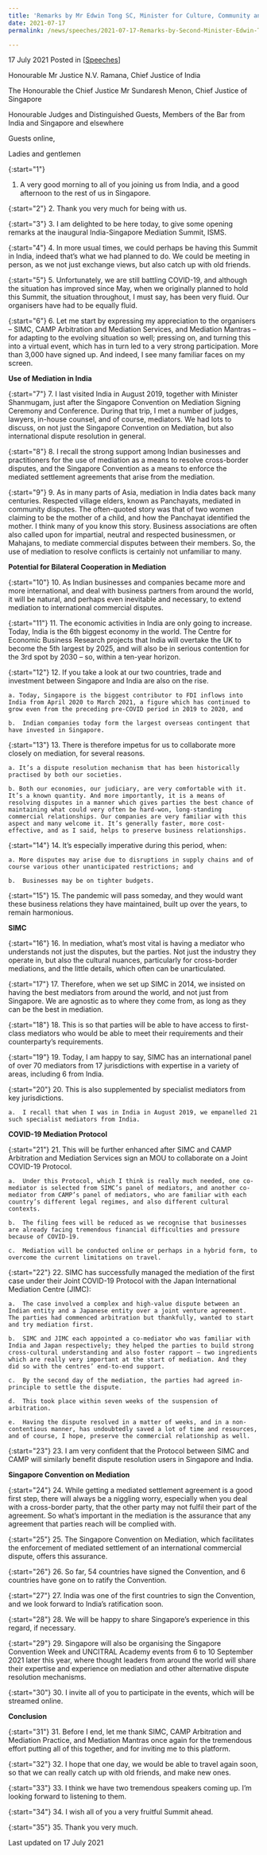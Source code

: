 ```yaml
---
title: 'Remarks by Mr Edwin Tong SC, Minister for Culture, Community and Youth and Second Minister for Law at the India-Singapore Mediation Summit'
date: 2021-07-17
permalink: /news/speeches/2021-07-17-Remarks-by-Second-Minister-Edwin-Tong-at-India-Singapore-Mediation-Summit

---
```



17 July 2021 Posted in [[Speeches](/news/speeches)]

Honourable Mr Justice N.V. Ramana, 
Chief Justice of India

The Honourable the Chief Justice Mr Sundaresh Menon, 
Chief Justice of Singapore

Honourable Judges and Distinguished Guests, Members of the Bar from India and Singapore and elsewhere

Guests online,

Ladies and gentlemen

{:start="1"}
1.	A very good morning to all of you joining us from India, and a good afternoon to the rest of us in Singapore.
 
{:start="2"}
2.	Thank you very much for being with us.

{:start="3"}
3.	I am delighted to be here today, to give some opening remarks at the inaugural India-Singapore Mediation Summit, ISMS.

{:start="4"}
4.	In more usual times, we could perhaps be having this Summit in India, indeed that’s what we had planned to do. We could be meeting in person, as we not just exchange views, but also catch up with old friends.  

{:start="5"}
5.	Unfortunately, we are still battling COVID-19, and although the situation has improved since May, when we originally planned to hold this Summit, the situation throughout, I must say, has been very fluid. Our organisers have had to be equally fluid. 

{:start="6"}
6.	Let me start by expressing my appreciation to the organisers – SIMC, CAMP Arbitration and Mediation Services, and Mediation Mantras – for adapting to the evolving situation so well; pressing on, and turning this into a virtual event, which has in turn led to a very strong participation. More than 3,000 have signed up. And indeed, I see many familiar faces on my screen.

**Use of Mediation in India**
 
{:start="7"}
7.	I last visited India in August 2019, together with Minister Shanmugam, just after the Singapore Convention on Mediation Signing Ceremony and Conference.  During that trip, I met a number of judges, lawyers, in-house counsel, and of course, mediators. We had lots to discuss, on not just the Singapore Convention on Mediation, but also international dispute resolution in general. 

{:start="8"}
8.	I recall the strong support among Indian businesses and practitioners for the use of mediation as a means to resolve cross-border disputes, and the Singapore Convention as a means to enforce the mediated settlement agreements that arise from the mediation.

{:start="9"}
9.	As in many parts of Asia, mediation in India dates back many centuries. Respected village elders, known as Panchayats, mediated in community disputes. The often-quoted story was that of two women claiming to be the mother of a child, and how the Panchayat identified the mother. I think many of you know this story. Business associations are often also called upon for impartial, neutral and respected businessmen, or Mahajans, to mediate commercial disputes between their members. So, the use of mediation to resolve conflicts is certainly not unfamiliar to many.

**Potential for Bilateral Cooperation in Mediation**

{:start="10"}
10.	As Indian businesses and companies became more and more international, and deal with business partners from around the world, it will be natural, and perhaps even inevitable and necessary, to extend mediation to international commercial disputes.

{:start="11"}
11.	The economic activities in India are only going to increase. Today, India is the 6th biggest economy in the world. The Centre for Economic Business Research projects that India will overtake the UK to become the 5th largest by 2025, and will also be in serious contention for the 3rd spot by 2030 – so, within a ten-year horizon.

{:start="12"}
12.	If you take a look at our two countries, trade and investment between Singapore and India are also on the rise.

    a. Today, Singapore is the biggest contributor to FDI inflows into India from April 2020 to March 2021, a figure which has continued to grow even from the preceding pre-COVID period in 2019 to 2020, and 
    
    b.	Indian companies today form the largest overseas contingent that have invested in Singapore.

{:start="13"}
13.	There is therefore impetus for us to collaborate more closely on mediation, for several reasons.

    a. It’s a dispute resolution mechanism that has been historically practised by both our societies.  

    b. Both our economies, our judiciary, are very comfortable with it. It’s a known quantity. And more importantly, it is a means of resolving disputes in a manner which gives parties the best chance of maintaining what could very often be hard-won, long-standing commercial relationships. Our companies are very familiar with this aspect and many welcome it. It’s generally faster, more cost-effective, and as I said, helps to preserve business relationships.

{:start="14"}
14.	It’s especially imperative during this period, when: 

    a. More disputes may arise due to disruptions in supply chains and of course various other unanticipated restrictions; and 
    
    b.	Businesses may be on tighter budgets.

{:start="15"}
15.	The pandemic will pass someday, and they would want these business relations they have maintained, built up over the years, to remain harmonious.

**SIMC**

{:start="16"}
16.	In mediation, what’s most vital is having a mediator who understands not just the disputes, but the parties. Not just the industry they operate in, but also the cultural nuances, particularly for cross-border mediations, and the little details, which often can be unarticulated. 

{:start="17"}
17.	Therefore, when we set up SIMC in 2014, we insisted on having the best mediators from around the world, and not just from Singapore. We are agnostic as to where they come from, as long as they can be the best in mediation.

{:start="18"}
18.	This is so that parties will be able to have access to first-class mediators who would be able to meet their requirements and their counterparty’s requirements.

{:start="19"}
19.	Today, I am happy to say, SIMC has an international panel of over 70 mediators from 17 jurisdictions with expertise in a variety of areas, including 6 from India.

{:start="20"}
20.	This is also supplemented by specialist mediators from key jurisdictions. 

    a.	I recall that when I was in India in August 2019, we empanelled 21 such specialist mediators from India.

**COVID-19 Mediation Protocol**

{:start="21"}
21.	This will be further enhanced after SIMC and CAMP Arbitration and Mediation Services sign an MOU to collaborate on a Joint COVID-19 Protocol.

    a.	Under this Protocol, which I think is really much needed, one co-mediator is selected from SIMC’s panel of mediators, and another co-mediator from CAMP’s panel of mediators, who are familiar with each country’s different legal regimes, and also different cultural contexts. 
    
    b.	The filing fees will be reduced as we recognise that businesses are already facing tremendous financial difficulties and pressure because of COVID-19.

    c.	Mediation will be conducted online or perhaps in a hybrid form, to overcome the current limitations on travel.

{:start="22"}
22.	SIMC has successfully managed the mediation of the first case under their Joint COVID-19 Protocol with the Japan International Mediation Centre (JIMC):

    a.	The case involved a complex and high-value dispute between an Indian entity and a Japanese entity over a joint venture agreement. The parties had commenced arbitration but thankfully, wanted to start and try mediation first. 
    
    b.	SIMC and JIMC each appointed a co-mediator who was familiar with India and Japan respectively; they helped the parties to build strong cross-cultural understanding and also foster rapport – two ingredients which are really very important at the start of mediation. And they did so with the centres’ end-to-end support. 

    c.	By the second day of the mediation, the parties had agreed in-principle to settle the dispute. 

    d.	This took place within seven weeks of the suspension of arbitration.

    e.	Having the dispute resolved in a matter of weeks, and in a non-contentious manner, has undoubtedly saved a lot of time and resources, and of course, I hope, preserve the commercial relationship as well. 

{:start="23"}
23.	I am very confident that the Protocol between SIMC and CAMP will similarly benefit dispute resolution users in Singapore and India. 

**Singapore Convention on Mediation**

{:start="24"}
24.	While getting a mediated settlement agreement is a good first step, there will always be a niggling worry, especially when you deal with a cross-border party, that the other party may not fulfil their part of the agreement. So what’s important in the mediation is the assurance that any agreement that parties reach will be complied with.

{:start="25"}
25.	The Singapore Convention on Mediation, which facilitates the enforcement of mediated settlement of an international commercial dispute, offers this assurance.

{:start="26"}
26.	So far, 54 countries have signed the Convention, and 6 countries have gone on to ratify the Convention. 

{:start="27"}
27.	India was one of the first countries to sign the Convention, and we look forward to India’s ratification soon. 

{:start="28"}
28.	We will be happy to share Singapore’s experience in this regard, if necessary.

{:start="29"}
29.	Singapore will also be organising the Singapore Convention Week and UNCITRAL Academy events from 6 to 10 September 2021 later this year, where thought leaders from around the world will share their expertise and experience on mediation and other alternative dispute resolution mechanisms.

{:start="30"}
30.	I invite all of you to participate in the events, which will be streamed online.

**Conclusion**

{:start="31"}
31.	Before I end, let me thank SIMC, CAMP Arbitration and Mediation Practice, and Mediation Mantras once again for the tremendous effort putting all of this together, and for inviting me to this platform.

{:start="32"}
32.	I hope that one day, we would be able to travel again soon, so that we can really catch up with old friends, and make new ones.

{:start="33"}
33.	I think we have two tremendous speakers coming up. I’m looking forward to listening to them. 

{:start="34"}
34.	I wish all of you a very fruitful Summit ahead.

{:start="35"}
35.	Thank you very much.

<p class="right-side-updated">Last updated on 17 July 2021</p>
